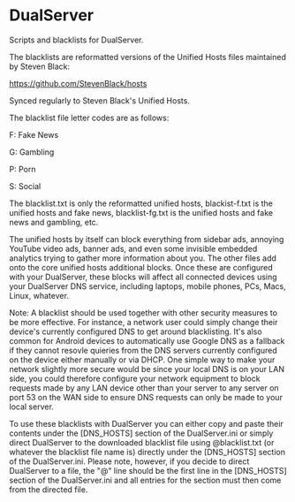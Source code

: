 # DualServer
Scripts and blacklists for DualServer.

The blacklists are reformatted versions of the Unified Hosts files maintained by Steven Black:

https://github.com/StevenBlack/hosts

Synced regularly to Steven Black's Unified Hosts.

The blacklist file letter codes are as follows:

F: Fake News

G: Gambling

P: Porn

S: Social

The blacklist.txt is only the reformatted unified hosts, blackist-f.txt is the unified hosts and fake news, blacklist-fg.txt is the unified hosts and fake news and gambling, etc.

The unified hosts by itself can block everything from sidebar ads, annoying YouTube video ads, banner ads, and even some invisible embedded analytics trying to gather more information about you. The other files add onto the core unified hosts additional blocks. Once these are configured with your DualServer, these blocks will affect all connected devices using your DualServer DNS service, including laptops, mobile phones, PCs, Macs, Linux, whatever.

Note: A blacklist should be used together with other security measures to be more effective. For instance, a network user could simply change their device's currently configured DNS to get around blacklisting. It's also common for Android devices to automatically use Google DNS as a fallback if they cannot resovle quieries from the DNS servers currently configured on the device either manually or via DHCP. One simple way to make your network slightly more secure would be since your local DNS is on your LAN side, you could therefore configure your network equipment to block requests made by any LAN device other than your server to any server on port 53 on the WAN side to ensure DNS requests can only be made to your local server.

To use these blacklists with DualServer you can either copy and paste their contents under the [DNS_HOSTS] section of the DualServer.ini or simply direct DualServer to the downloaded blacklist file using @blacklist.txt (or whatever the blacklist file name is) directly under the [DNS_HOSTS] section of the DualServer.ini. Please note, however, if you decide to direct DualServer to a file, the "@" line should be the first line in the [DNS_HOSTS] section of the DualServer.ini and all entries for the section must then come from the directed file.

